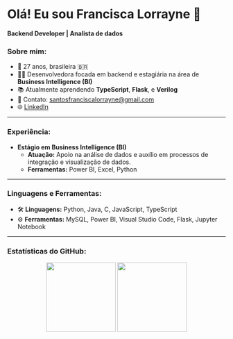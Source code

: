 # Olá! Eu sou Francisca Lorrayne 👋

**Backend Developer | Analista de dados**
### Sobre mim:
- 🎂 27 anos, brasileira 🇧🇷  
- 👩‍💻 Desenvolvedora focada em backend e estagiária na área de **Business Intelligence (BI)**  
- 📚 Atualmente aprendendo **TypeScript**, **Flask**, e **Verilog**  
- 💌 Contato: santosfranciscalorrayne@gmail.com  
- 🌐 [LinkedIn](https://www.linkedin.com/in/francisca-lorrayne-588165227/)  

---

### Experiência:
- **Estágio em Business Intelligence (BI)**  
  - **Atuação:** Apoio na análise de dados e auxílio em processos de integração e visualização de dados.
  - **Ferramentas:** Power BI, Excel, Python

---

### Linguagens e Ferramentas:
- 🛠️ **Linguagens:** Python, Java, C, JavaScript, TypeScript  
- ⚙️ **Ferramentas:** MySQL, Power BI, Visual Studio Code, Flask, Jupyter Notebook  

---

### Estatísticas do GitHub:
<div align="center">
  <img height="160em" src="https://github-readme-stats-sigma-five.vercel.app/api?username=franciscalorraynes&show_icons=true&theme=radical&include_all_commits=true&count_private=true"/>
  <img height="160em" src="https://github-readme-stats.vercel.app/api/top-langs/?username=franciscalorraynes&layout=compact&theme=radical"/>
</div>

